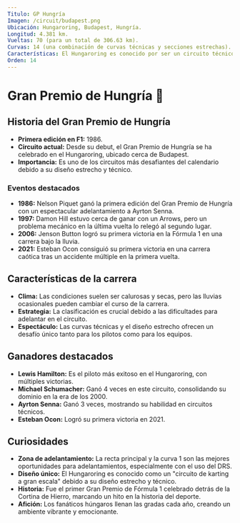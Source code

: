 ```yaml
---
Titulo: GP Hungría
Imagen: /circuit/budapest.png
Ubicación: Hungaroring, Budapest, Hungría.
Longitud: 4.381 km.
Vueltas: 70 (para un total de 306.63 km).
Curvas: 14 (una combinación de curvas técnicas y secciones estrechas).
Características: El Hungaroring es conocido por ser un circuito técnico y lento, donde los adelantamientos son difíciles, lo que pone un gran énfasis en la estrategia y la clasificación.
Orden: 14
---
```


# Gran Premio de Hungría 🏁

## Historia del Gran Premio de Hungría
- **Primera edición en F1:** 1986.
- **Circuito actual:** Desde su debut, el Gran Premio de Hungría se ha celebrado en el Hungaroring, ubicado cerca de Budapest.
- **Importancia:** Es uno de los circuitos más desafiantes del calendario debido a su diseño estrecho y técnico.

### Eventos destacados
- **1986:** Nelson Piquet ganó la primera edición del Gran Premio de Hungría con un espectacular adelantamiento a Ayrton Senna.
- **1997:** Damon Hill estuvo cerca de ganar con un Arrows, pero un problema mecánico en la última vuelta lo relegó al segundo lugar.
- **2006:** Jenson Button logró su primera victoria en la Fórmula 1 en una carrera bajo la lluvia.
- **2021:** Esteban Ocon consiguió su primera victoria en una carrera caótica tras un accidente múltiple en la primera vuelta.

## Características de la carrera
- **Clima:** Las condiciones suelen ser calurosas y secas, pero las lluvias ocasionales pueden cambiar el curso de la carrera.
- **Estrategia:** La clasificación es crucial debido a las dificultades para adelantar en el circuito.
- **Espectáculo:** Las curvas técnicas y el diseño estrecho ofrecen un desafío único tanto para los pilotos como para los equipos.

## Ganadores destacados
- **Lewis Hamilton:** Es el piloto más exitoso en el Hungaroring, con múltiples victorias.
- **Michael Schumacher:** Ganó 4 veces en este circuito, consolidando su dominio en la era de los 2000.
- **Ayrton Senna:** Ganó 3 veces, mostrando su habilidad en circuitos técnicos.
- **Esteban Ocon:** Logró su primera victoria en 2021.

## Curiosidades
- **Zona de adelantamiento:** La recta principal y la curva 1 son las mejores oportunidades para adelantamientos, especialmente con el uso del DRS.
- **Diseño único:** El Hungaroring es conocido como un "circuito de karting a gran escala" debido a su diseño estrecho y técnico.
- **Historia:** Fue el primer Gran Premio de Fórmula 1 celebrado detrás de la Cortina de Hierro, marcando un hito en la historia del deporte.
- **Afición:** Los fanáticos húngaros llenan las gradas cada año, creando un ambiente vibrante y emocionante.